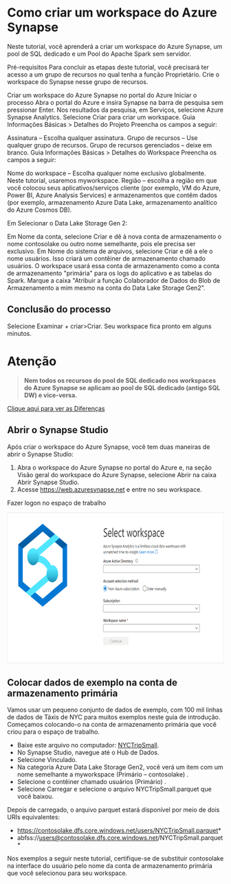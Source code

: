 # Como criar um workspace do Azure Synapse

Neste tutorial, você aprenderá a criar um workspace do Azure Synapse, um pool de SQL dedicado e um Pool do Apache Spark sem servidor.

Pré-requisitos
Para concluir as etapas deste tutorial, você precisará ter acesso a um grupo de recursos no qual tenha a função Proprietário. Crie o workspace do Synapse nesse grupo de recursos.

Criar um workspace do Azure Synapse no portal do Azure
Iniciar o processo
Abra o portal do Azure e insira Synapse na barra de pesquisa sem pressionar Enter.
Nos resultados da pesquisa, em Serviços, selecione Azure Synapse Analytics.
Selecione Criar para criar um workspace.
Guia Informações Básicas > Detalhes do Projeto
Preencha os campos a seguir:

Assinatura – Escolha qualquer assinatura.
Grupo de recursos – Use qualquer grupo de recursos.
Grupo de recursos gerenciados – deixe em branco.
Guia Informações Básicas > Detalhes do Workspace
Preencha os campos a seguir:

Nome do workspace – Escolha qualquer nome exclusivo globalmente. Neste tutorial, usaremos myworkspace.
Região – escolha a região em que você colocou seus aplicativos/serviços cliente (por exemplo, VM do Azure, Power BI, Azure Analysis Services) e armazenamentos que contêm dados (por exemplo, armazenamento Azure Data Lake, armazenamento analítico do Azure Cosmos DB).

Em Selecionar o Data Lake Storage Gen 2:

Em Nome da conta, selecione Criar e dê à nova conta de armazenamento o nome contosolake ou outro nome semelhante, pois ele precisa ser exclusivo.
Em Nome do sistema de arquivos, selecione Criar e dê a ele o nome usuários. Isso criará um contêiner de armazenamento chamado usuários. O workspace usará essa conta de armazenamento como a conta de armazenamento "primária" para os logs do aplicativo e as tabelas do Spark.
Marque a caixa "Atribuir a função Colaborador de Dados do Blob de Armazenamento a mim mesmo na conta do Data Lake Storage Gen2".

## Conclusão do processo
Selecione Examinar + criar>Criar. Seu workspace fica pronto em alguns minutos.

# Atenção

> **Nem todos os recursos do pool de SQL dedicado nos workspaces do Azure Synapse se aplicam ao pool de SQL dedicado (antigo SQL DW) e vice-versa.**

[Clique aqui para ver as Diferenças](https://techcommunity.microsoft.com/t5/azure-synapse-analytics-blog/what-s-the-difference-between-azure-synapse-formerly-sql-dw-and/ba-p/3597772)

## Abrir o Synapse Studio
Após criar o workspace do Azure Synapse, você tem duas maneiras de abrir o Synapse Studio:

1. Abra o workspace do Azure Synapse no portal do Azure e, na seção Visão geral do workspace do Azure Synapse, selecione Abrir na caixa Abrir Synapse Studio.
2. Acesse https://web.azuresynapse.net e entre no seu workspace.

Fazer logon no espaço de trabalho

<img src="https://github.com/flavioafarias/synapse_trainning/blob/main/images/login-workspace.png" width="600" height="350"/>

## Colocar dados de exemplo na conta de armazenamento primária

Vamos usar um pequeno conjunto de dados de exemplo, com 100 mil linhas de dados de Táxis de NYC para muitos exemplos neste guia de introdução. Começamos colocando-o na conta de armazenamento primária que você criou para o espaço de trabalho.

* Baixe este arquivo no computador: <a href="https://github.com/flavioafarias/synapse_trainning/blob/main/files_support/NYCTripSmall.parquet" target="_blank" rel="noopener noreferrer">NYCTripSmall</a>.
* No Synapse Studio, navegue até o Hub de Dados.
* Selecione Vinculado.
* Na categoria Azure Data Lake Storage Gen2, você verá um item com um nome semelhante a myworkspace (Primário – contosolake) .
* Selecione o contêiner chamado usuários (Primário) .
* Selecione Carregar e selecione o arquivo NYCTripSmall.parquet que você baixou.

Depois de carregado, o arquivo parquet estará disponível por meio de dois URIs equivalentes:

* https://contosolake.dfs.core.windows.net/users/NYCTripSmall.parquet*
* abfss://users@contosolake.dfs.core.windows.net/NYCTripSmall.parquet*

Nos exemplos a seguir neste tutorial, certifique-se de substituir contosolake na interface do usuário pelo nome da conta de armazenamento primária que você selecionou para seu workspace.